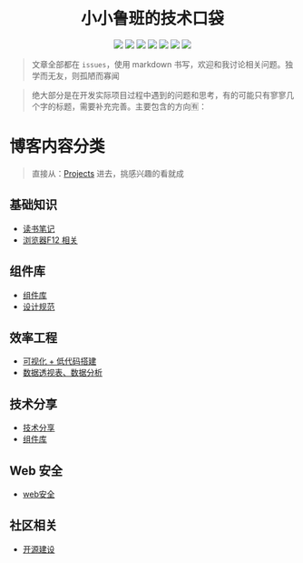 <h1  align="center">小小鲁班的技术口袋</h1>


<p align='center'>
    <!-- <img src="https://badgen.net/circleci/github/ly525/blog"/> -->
    <img src="https://badgen.net/badge/labels/33"/>
    <img src="https://badgen.net/github/issues/ly525/blog"/>
    <img src="https://badgen.net/badge/last-commit/2019-09-21 10:36:03"/>
    <img src="https://badgen.net/github/forks/ly525/blog"/>
    <img src="https://badgen.net/github/stars/ly525/blog"/>
    <img src="https://badgen.net/github/watchers/ly525/blog"/>
    <img src="https://badgen.net/github/release/ly525/blog"/>
</p>

> 文章全部都在 `issues`，使用 markdown 书写，欢迎和我讨论相关问题。独学而无友，则孤陋而寡闻

> 绝大部分是在开发实际项目过程中遇到的问题和思考，有的可能只有寥寥几个字的标题，需要补充完善。主要包含的方向🈶️：



# 博客内容分类
> 直接从：[Projects](https://github.com/ly525/blog/projects)  进去，挑感兴趣的看就成

## 基础知识
- [读书笔记]()
- [浏览器F12 相关]()

## 组件库
- [组件库]()
- [设计规范]()


## 效率工程
- [可视化 + 低代码搭建]()
- [数据透视表、数据分析]()



## 技术分享
- [技术分享]()
- [组件库]()


## Web 安全
- [web安全]()


## 社区相关
- [开源建设]()

